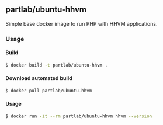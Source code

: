 ## partlab/ubuntu-hhvm

Simple base docker image to run PHP with HHVM applications.

### Usage

#### Build

```bash
$ docker build -t partlab/ubuntu-hhvm .
```

#### Download automated build

```bash
$ docker pull partlab/ubuntu-hhvm
```

#### Usage

```bash
$ docker run -it --rm partlab/ubuntu-hhvm hhvm --version
```
